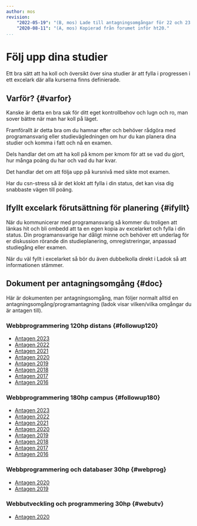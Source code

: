 ```yaml
---
author: mos
revision:
    "2022-05-19": "(B, mos) Lade till antagningsomgångar för 22 och 23."
    "2020-08-11": "(A, mos) Kopierad från forumet inför ht20."
...
```

Följ upp dina studier
==================================

Ett bra sätt att ha koll och översikt över sina studier är att fylla i progressen i ett excelark där alla kurserna finns definierade.



Varför? {#varfor}
--------------------------

Kanske är detta en bra sak för ditt eget kontrollbehov och lugn och ro, man sover bättre när man har koll på läget.

Framförallt är detta bra om du hamnar efter och behöver rådgöra med programansvarig eller studievägledningen om hur du kan planera dina studier och komma i fatt och nå en examen.

Dels handlar det om att ha koll på kmom per kmom för att se vad du gjort, hur många poäng du har och vad du har kvar.

Det handlar det om att följa upp på kursnivå med sikte mot examen.

Har du csn-stress så är det klokt att fylla i din status, det kan visa dig snabbaste vägen till poäng.



Ifyllt excelark förutsättning för planering {#ifyllt}
--------------------------

När du kommunicerar med programansvarig så kommer du troligen att länkas hit och bli ombedd att ta en egen kopia av excelarket och fylla i din status. Din programansvarige har dåligt minne och behöver ett underlag för er diskussion rörande din studieplanering, omregistreringar, anpassad studiegång eller examen.

När du väl fyllt i excelarket så bör du även dubbelkolla direkt i Ladok så att informationen stämmer.



Dokument per antagningsomgång {#doc}
--------------------------

Här är dokumenten per antagningsomgång, man följer normalt alltid en antagningsomgång/programantagning (ladok visar vilken/vilka omgångar du är antagen till).



### Webbprogrammering 120hp distans {#followup120}

* [Antagen 2023](https://docs.google.com/spreadsheets/d/1IRQ0GarDvuhwAv0VFsX1cvDCr9Pky-NY6lQ91bh1S4w/edit?usp=sharing)
* [Antagen 2022](https://docs.google.com/spreadsheets/d/1zMFVSC1VN2zzvngc0Y03VK4luoDqJsq7JOjbcenqRno/)
* [Antagen 2021](https://docs.google.com/spreadsheets/d/1pKlRPVwqxpAyfaDdi-ERQC_jq5bxxdjEgEh1FPLC6Zo/edit?usp=sharing)
* [Antagen 2020](https://docs.google.com/spreadsheets/d/1mIseONfKc2mM0u__o2-bOXY5zEnvcAtk5KjXPWqxLj4/edit?usp=sharing)
* [Antagen 2019](https://docs.google.com/spreadsheets/d/1N4zZNRkPcaOH7a4Eco_kUpXymJF3s9Z6C3TFbbufajE/edit?usp=sharing)
* [Antagen 2018](https://docs.google.com/spreadsheets/d/1CMt1SIhO8CaB5R5k2RbEfsbL0daqZhjPpbQJri3k5QM/edit?usp=sharing)
* [Antagen 2017](https://docs.google.com/spreadsheets/d/1a_qFW8QfP1tGPI87bW-NJvXeCu99aQEC48jLx7h2gGs/edit?usp=sharing)
* [Antagen 2016](https://docs.google.com/spreadsheets/d/1mgY1z7FLi-tJBJ5er14YYOhPrCxr_u95H7ogAnZj4YA/edit?usp=sharing)



### Webbprogrammering 180hp campus {#followup180}

* [Antagen 2023](https://docs.google.com/spreadsheets/d/12sUvPNI97dfuF9jzuBWHs-4uj2-U9Bq7izvzsY8VaGo/edit?usp=sharing)
* [Antagen 2022](https://docs.google.com/spreadsheets/d/1OcDmdD5VBzNZLae6uHhSipKwLrXdF_nHP9OZUXhCoPw/edit?usp=sharing)
* [Antagen 2021](https://docs.google.com/spreadsheets/d/1SiiXMBWIxBRUIBW7y56qEccrVZBOxLyWwaibyScB87Y/edit?usp=sharing)
* [Antagen 2020](https://docs.google.com/spreadsheets/d/1-j2Tg90kRGwCN97wqljachAyZDsN6ct-9l6an1D2ehg/edit?usp=sharing)
* [Antagen 2019](https://docs.google.com/spreadsheets/d/1Q9hQuoQ2J6cfZ0JGiGUU-mDr9iHZXgIN3qG5mRcNGxo/edit?usp=sharing)
* [Antagen 2018](https://docs.google.com/spreadsheets/d/1uISBfMsOfx2fXWd8XSj3VIKbU4lmghRVKBjNyZ1OmJY/edit?usp=sharing)
* [Antagen 2017](https://docs.google.com/spreadsheets/d/15wU6btyWTsK9F3I2TJINgduu_IfmCRbf2Wy46ayR9_0/edit?usp=sharing)
* [Antagen 2016](https://docs.google.com/spreadsheets/d/1MXVzuA9VIw8hpDcIKl8zIhvyxx3mzOqB0aT5wD7jAWI/edit?usp=sharing)



### Webbprogrammering och databaser 30hp {#webprog}

* [Antagen 2020](https://docs.google.com/spreadsheets/d/17ROz2yigWiVgD4qpJcAQVl7ME_1kOIMt8pv8QOLbu7I/)
* [Antagen 2019](https://docs.google.com/spreadsheets/d/1k4bW2SvbgrwxQmSE5iZ2Vrf9fYnkqObpY_D6WvRh-f4/edit?usp=sharing)



### Webbutveckling och programmering 30hp {#webutv}

* [Antagen 2020](https://docs.google.com/spreadsheets/d/1Y050giCqTqFJXM2MkrRREXfudAoJuKFOf2Hc3bAvz54/)
